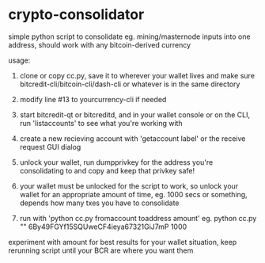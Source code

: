 # crypto-consolidator
simple python script to consolidate eg. mining/masternode inputs into one address, should work with any bitcoin-derived currency

usage: 

1. clone or copy cc.py, save it to wherever your wallet lives and make sure bitcredit-cli/bitcoin-cli/dash-cli or whatever is in the same directory

2. modify line #13 to yourcurrency-cli if needed

3. start bitcredit-qt or bitcreditd, and in your wallet console or on the CLI, run 'listaccounts' to see what you're working with

4. create a new recieving account with 'getaccount label' or the receive request GUI dialog

5. unlock your wallet, run dumpprivkey for the address you're consolidating to and copy and keep that privkey safe!

6. your wallet must be unlocked for the script to work, so unlock your wallet for an appropriate amount of time, eg. 1000 secs or something, depends how many txes you have to consolidate

7. run with 'python cc.py fromaccount toaddress amount'
eg. python cc.py "" 6By49FGYf15SQUweCF4ieya67321GiJ7mP 1000

experiment with amount for best results for your wallet situation, keep rerunning script until your BCR are where you want them
